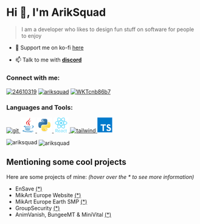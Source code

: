 # Hi 👋, I'm ArikSquad
> I am a developer who likes to design fun stuff on software for people to enjoy

- 🤝 Support me on ko-fi [here](https://www.ko-fi.com/ariksquad)

- 📫 Talk to me with **[discord](https://discord.gg/WKTcnb86b7)**

<h3 align="left">Connect with me:</h3>
<p align="left">
<a href="https://stackoverflow.com/users/22448548" target="blank"><img align="center" src="https://raw.githubusercontent.com/rahuldkjain/github-profile-readme-generator/master/src/images/icons/Social/stack-overflow.svg" alt="24610319" height="30" width="40" /></a>
<a href="https://www.youtube.com/@ariksquad" target="blank"><img align="center" src="https://raw.githubusercontent.com/rahuldkjain/github-profile-readme-generator/master/src/images/icons/Social/youtube.svg" alt="ariksquad" height="30" width="40" /></a>
<a href="https://discord.gg/WKTcnb86b7" target="blank"><img align="center" src="https://raw.githubusercontent.com/rahuldkjain/github-profile-readme-generator/master/src/images/icons/Social/discord.svg" alt="WKTcnb86b7" height="30" width="40" /></a>
</p>

<h3 align="left">Languages and Tools:</h3>
<p align="left"> <a href="https://git-scm.com/" target="_blank" rel="noreferrer"> <img src="https://www.vectorlogo.zone/logos/git-scm/git-scm-icon.svg" alt="git" width="40" height="40"/> </a> <a href="https://www.java.com" target="_blank" rel="noreferrer"> <img src="https://raw.githubusercontent.com/devicons/devicon/master/icons/java/java-original.svg" alt="java" width="40" height="40"/> </a> <a href="https://www.python.org" target="_blank" rel="noreferrer"> <img src="https://raw.githubusercontent.com/devicons/devicon/master/icons/python/python-original.svg" alt="python" width="40" height="40"/> </a> <a href="https://reactjs.org/" target="_blank" rel="noreferrer"> <img src="https://raw.githubusercontent.com/devicons/devicon/master/icons/react/react-original-wordmark.svg" alt="react" width="40" height="40"/> </a> <a href="https://tailwindcss.com/" target="_blank" rel="noreferrer"> <img src="https://www.vectorlogo.zone/logos/tailwindcss/tailwindcss-icon.svg" alt="tailwind" width="40" height="40"/> </a> <a href="https://www.typescriptlang.org/" target="_blank" rel="noreferrer"> <img src="https://raw.githubusercontent.com/devicons/devicon/master/icons/typescript/typescript-original.svg" alt="typescript" width="40" height="40"/> </a> </p>

<p><img align="left" src="https://github-readme-stats.vercel.app/api/top-langs?username=ariksquad&show_icons=true&theme=dracula&locale=en&layout=compact" alt="ariksquad" /></p>

<p>&nbsp;<img align="center" src="https://github-readme-stats.vercel.app/api?username=ariksquad&show_icons=true&theme=dracula&locale=en" alt="ariksquad" /></p>

## Mentioning some cool projects
Here are some projects of mine: *(hover over the \* to see more information)*
- EnSave [(*)](## "At the time of writing this, the EnSave repo hasn't been commited to reflect actual bot code as I don't feel it's finished yet.")
- MikArt Europe Website [(*)](## "NextJS, TS, TailwindCSS project. Closed source atm.")
- MikArt Europe Earth SMP [(*)](## "A minecraft server.")
- GroupSecurity [(*)](## "An upcoming Velocity, Bungeecord & Spigot plugin. Closed source.")
- AnimVanish, BungeeMT & MiniVital [(*)](## "Quick, one feature Minecraft projects to improve on coding skills.")
